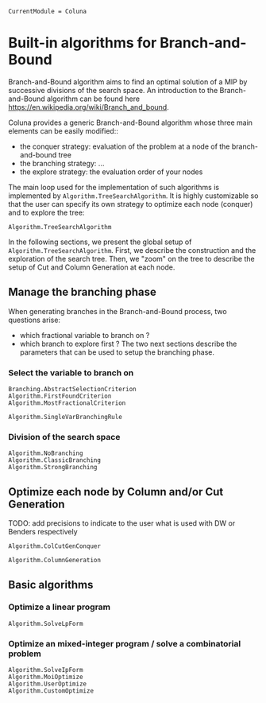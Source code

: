 ```@meta
CurrentModule = Coluna
```

# Built-in algorithms for Branch-and-Bound

Branch-and-Bound algorithm aims to find an optimal solution of a MIP by successive divisions of the search space. An introduction to the Branch-and-Bound algorithm can be found here https://en.wikipedia.org/wiki/Branch_and_bound. 

Coluna provides a generic Branch-and-Bound algorithm whose three main elements can be easily modified::
- the conquer strategy: evaluation of the problem at a node of the branch-and-bound tree
- the branching strategy: ...
- the explore strategy: the evaluation order of your nodes 

The main loop used for the implementation of such algorithms is implemented by ```Algorithm.TreeSearchAlgorithm```. It is highly customizable so that the user can specify its own strategy to optimize each node (conquer) and to explore the tree:

```@docs
Algorithm.TreeSearchAlgorithm
```

In the following sections, we present the global setup of ```Algorithm.TreeSearchAlgorithm```. First, we describe the construction and the exploration of the search tree. Then, we "zoom" on the tree to describe the setup of Cut and Column Generation at each node.


## Manage the branching phase

When generating branches in the Branch-and-Bound process, two questions arise:
- which fractional variable to branch on ?
- which branch to explore first ? 
The two next sections describe the parameters that can be used to setup the branching phase. 

### Select the variable to branch on

```@docs
Branching.AbstractSelectionCriterion
Algorithm.FirstFoundCriterion
Algorithm.MostFractionalCriterion
```

```@docs
Algorithm.SingleVarBranchingRule
```


### Division of the search space

```@docs
Algorithm.NoBranching
Algorithm.ClassicBranching
Algorithm.StrongBranching
```

## Optimize each node by Column and/or Cut Generation

TODO: add precisions to indicate to the user what is used with DW or Benders respectively

```@docs
Algorithm.ColCutGenConquer
```

```@docs
Algorithm.ColumnGeneration
```

## Basic algorithms

### Optimize a linear program

```@docs
Algorithm.SolveLpForm
```


### Optimize an mixed-integer program / solve a combinatorial problem

```@docs
Algorithm.SolveIpForm
Algorithm.MoiOptimize
Algorithm.UserOptimize
Algorithm.CustomOptimize
```